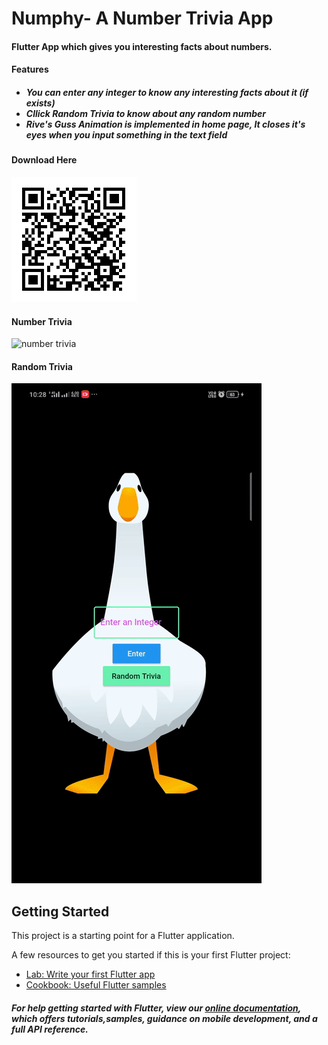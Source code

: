 # Numphy- A Number Trivia App
#### Flutter App which gives you interesting facts about numbers.
#### Features
<h5>
<ul>
  <li>You can enter any integer to know any interesting facts about it (if exists)</li>
  <li>Cllick Random Trivia to know about any random number</li>
  <li>Rive's Guss Animation is implemented in home page, It closes it's eyes when you input something in the text field</li>
</ul>
  </h5>

#### Download Here
<img src="assets/apk.png" height=200 width=200></img>
#### Number Trivia
![number trivia](assets/number_trivia.gif)
#### Random Trivia
![random trivia](assets/random_trivia.gif)

## Getting Started

This project is a starting point for a Flutter application.

A few resources to get you started if this is your first Flutter project:

- [Lab: Write your first Flutter app](https://flutter.dev/docs/get-started/codelab)
- [Cookbook: Useful Flutter samples](https://flutter.dev/docs/cookbook)

##### For help getting started with Flutter, view our [online documentation](https://flutter.dev/docs), which offers tutorials,samples, guidance on mobile development, and a full API reference.



